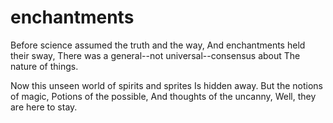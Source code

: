 # enchantments

Before science assumed the truth and the way,
And enchantments held their sway,
There was a general--not universal--consensus about
The nature of things.

Now this unseen world of spirits and sprites
Is hidden away.
But the notions of magic,
Potions of the possible,
And thoughts of the uncanny,
Well, they are here to stay.



